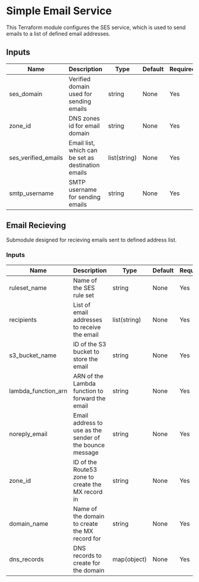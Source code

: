 # Simple Email Service

This Terraform module configures the SES service, which is used to send emails to a list of defined email addresses.

## Inputs

| Name                | Description                                        | Type          | Default | Required |
|---------------------|----------------------------------------------------|---------------|---------|----------|
| ses_domain          | Verified domain used for sending emails           | string        | None    | Yes      |
| zone_id             | DNS zones id for email domain                     | string        | None    | Yes      |
| ses_verified_emails | Email list, which can be set as destination emails | list(string)  | None    | Yes      |
| smtp_username       | SMTP username for sending emails                  | string        | None    | Yes      |


## Email Recieving

Submodule designed for recieving emails sent to defined address list.

### Inputs

| Name                | Description                                              | Type         | Default | Required |
| ------------------- | -------------------------------------------------------- | ------------ | ------- | -------- |
| ruleset_name        | Name of the SES rule set                                 | string       | None    | Yes      |
| recipients          | List of email addresses to receive the email             | list(string) | None    | Yes      |
| s3_bucket_name      | ID of the S3 bucket to store the email                   | string       | None    | Yes      |
| lambda_function_arn | ARN of the Lambda function to forward the email          | string       | None    | Yes      |
| noreply_email       | Email address to use as the sender of the bounce message | string       | None    | Yes      |
| zone_id             | ID of the Route53 zone to create the MX record in        | string       | None    | Yes      |
| domain_name         | Name of the domain to create the MX record for           | string       | None    | Yes      |
| dns_records         | DNS records to create for the domain                     | map(object)  | None    | Yes      |